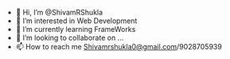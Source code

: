 - 👋 Hi, I’m @ShivamRShukla
- 👀 I’m interested in Web Development  
- 🌱 I’m currently learning FrameWorks
- 💞️ I’m looking to collaborate on ...
- 📫 How to reach me Shivamrshukla0@gmail.com/9028705939

<!---
ShivamRShukla/ShivamRShukla is a ✨ special ✨ repository because its `README.md` (this file) appears on your GitHub profile.
You can click the Preview link to take a look at your changes.
--->
